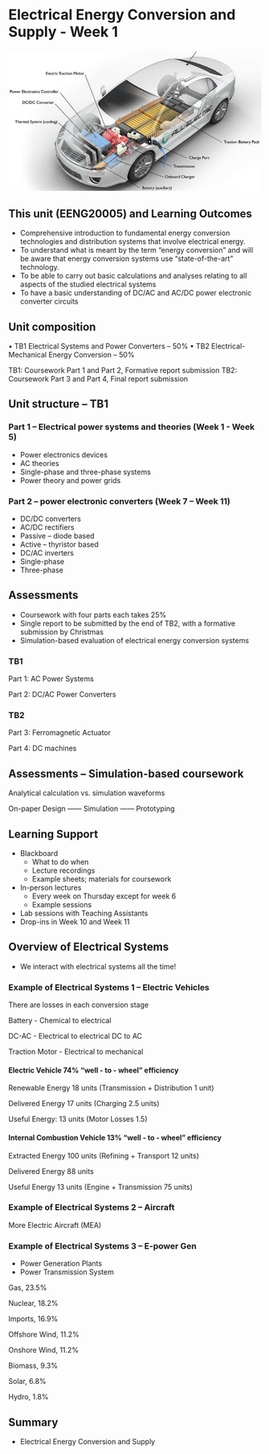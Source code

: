 # Electrical Energy Conversion and Supply - Week 1

![Alt text](images/1.jpg)

## This unit (EENG20005) and Learning Outcomes

- Comprehensive introduction to fundamental energy conversion technologies and distribution systems that involve electrical energy. 
- To understand what is meant by the term “energy conversion” and will be aware that energy conversion systems use “state-of-the-art” technology.
- To be able to carry out basic calculations and analyses relating to all aspects of the studied electrical systems
- To have a basic understanding of DC/AC and AC/DC power electronic converter circuits

## Unit composition

• TB1 Electrical Systems and Power Converters – 50%
• TB2 Electrical-Mechanical Energy Conversion – 50%

TB1: Coursework Part 1 and Part 2, Formative report submission
TB2: Coursework Part 3 and Part 4, Final report submission

## Unit structure – TB1

### Part 1 – Electrical power systems and theories (Week 1 - Week 5)

- Power electronics devices 
- AC theories 
- Single-phase and three-phase systems 
- Power theory and power grids

### Part 2 – power electronic converters (Week 7 – Week 11)

- DC/DC converters 
- AC/DC rectifiers 
- Passive – diode based 
- Active – thyristor based 
- DC/AC inverters 
- Single-phase 
- Three-phase

## Assessments

- Coursework with four parts each takes 25% 
- Single report to be submitted by the end of TB2, with a formative submission by Christmas 
- Simulation-based evaluation of electrical energy conversion systems

### TB1

Part 1: AC Power Systems 

Part 2: DC/AC Power Converters

### TB2

Part 3: Ferromagnetic Actuator

Part 4: DC machines

## Assessments – Simulation-based coursework

Analytical calculation vs. simulation waveforms 

On-paper Design —— Simulation —— Prototyping 

## Learning Support

- Blackboard 
  - What to do when
  - Lecture recordings 
  - Example sheets; materials for coursework 
- In-person lectures 
  - Every week on Thursday except for week 6 
  - Example sessions 
- Lab sessions with Teaching Assistants 
- Drop-ins in Week 10 and Week 11

## Overview of Electrical Systems

- We interact with electrical systems all the time!

### Example of Electrical Systems 1 – Electric Vehicles

There are losses in each conversion stage 

Battery - Chemical to electrical 

DC-AC - Electrical to electrical DC to AC 

Traction Motor - Electrical to mechanical 

#### Electric Vehicle 74% “well - to - wheel” efficiency 

Renewable Energy 18 units (Transmission + Distribution 1 unit) 

Delivered Energy 17 units (Charging 2.5 units) 

Useful Energy: 13 units (Motor Losses 1.5) 

#### Internal Combustion Vehicle 13% “well - to - wheel” efficiency 

Extracted Energy 100 units (Refining + Transport 12 units) 

Delivered Energy 88 units 

Useful Energy 13 units (Engine + Transmission 75 units) 

### Example of Electrical Systems 2 – Aircraft 

More Electric Aircraft (MEA) 

### Example of Electrical Systems 3 – E-power Gen 

- Power Generation Plants 
- Power Transmission System 

Gas, 23.5% 

Nuclear, 18.2% 

Imports, 16.9% 

Offshore Wind, 11.2% 

Onshore Wind, 11.2% 

Biomass, 9.3% 

Solar, 6.8% 

Hydro, 1.8% 

## Summary

- Electrical Energy Conversion and Supply
